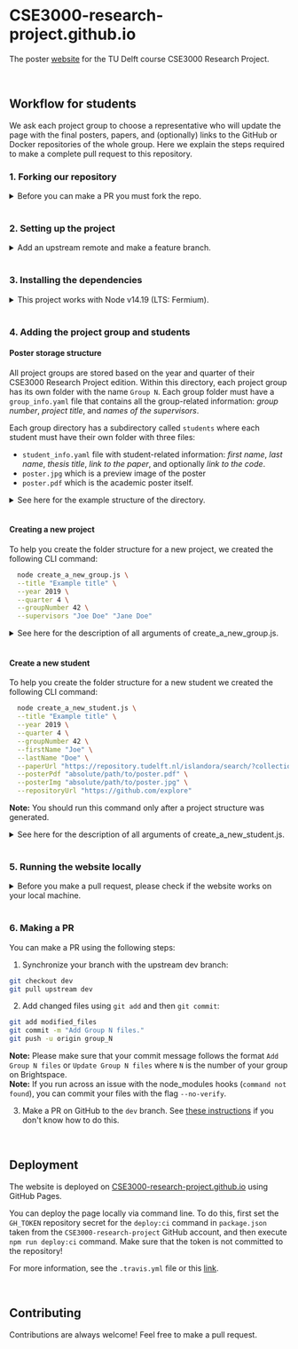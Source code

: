 # CSE3000-research-project.github.io

The poster [website](https://CSE3000-research-project.github.io) for the TU Delft course CSE3000 Research Project.

<br>

## Workflow for students

We ask each project group to choose a representative who will update the page with the final posters, papers, and (optionally) links to the GitHub or Docker repositories of the whole group. Here we explain the steps required to make a complete pull request to this repository.

### 1. Forking our repository

<details>
<summary>
Before you can make a PR you must fork the repo.
</summary>

1. Click on the "Fork" button near the top of the page. This creates a copy of the code under your account on the GitHub user account. For more details on how to fork a repository see [this guide](https://docs.github.com/en/get-started/quickstart/fork-a-repo).

2. Clone your fork of the repo from your GitHub account to your local disk:

```bash
git clone git@github.com:YourLogin/cse3000-research-project.github.io.git
cd cse3000-research-project.github.io
```

</details>

<br>

### 2. Setting up the project

<details>
<summary>
Add an upstream remote and make a feature branch.
</summary>

1. Add a new upstream remote by executing the following command.

```bash
git remote add upstream https://github.com/CSE3000-research-project/cse3000-research-project.github.io.git
```

1. Synchronize your branch with the upstream dev branch:

```bash
git checkout dev
git pull upstream dev
```

3. Create a feature branch to hold your development changes:

```bash
git checkout -b group_N
```

</details>

<br>

### 3. Installing the dependencies

<details>
<summary>
This project works with Node v14.19 (LTS: Fermium).
</summary>

You can download Node.js from [the Node website](https://nodejs.org/en/download/).

Consider using a version manager to easily change between the Node versions. As one option, you can install `nvm` which also works on Windows [if you are using WLS](https://docs.microsoft.com/en-us/windows/dev-environment/javascript/nodejs-on-wsl).

After setting up the correct version of Node, install the dependencies:

```bash
npm install
```

**Note:** We currently recommend that you work with the repository through a Unix shell!

</details>

<br>

### 4. Adding the project group and students

#### Poster storage structure

All project groups are stored based on the year and quarter of their CSE3000 Research Project edition. Within this directory, each project group has its own folder with the name `Group N`.
Each group folder must have a `group_info.yaml` file that contains all the group-related information: _group number_, _project title_, and _names of the supervisors_.

Each group directory has a subdirectory called `students` where each student must have their own folder with three files:

- `student_info.yaml` file with student-related information: _first name_, _last name_, _thesis title_, _link to the paper_, and optionally _link to the code_.
- `poster.jpg` which is a preview image of the poster
- `poster.pdf` which is the academic poster itself.

<details>
<summary>
See here for the example structure of the directory.
</summary>

```
content
└───posters
    └───2021
        └───Q4
        │   └───Group 1
        │   │   │   group_info.yaml
        │   │   └───students
        │   │       └───John Doe
        │   │       │       poster.jpg
        │   │       │       poster.pdf
        │   │       │       student_info.yaml
```

</details>

<br>

#### Creating a new project

To help you create the folder structure for a new project, we created the following CLI command:

```bash
  node create_a_new_group.js \
  --title "Example title" \
  --year 2019 \
  --quarter 4 \
  --groupNumber 42 \
  --supervisors "Joe Doe" "Jane Doe"
```

<details>
<summary>
See here for the description of all arguments of create_a_new_group.js.
</summary>

| Parameter     | Type           | Description                                                       |
| :------------ | :------------- | :---------------------------------------------------------------- |
| `title`       | `string`       | **Required**. The title of the project.                           |
| `year`        | `int`          | Year when the project was conducted. By default the current year. |
| `quarter`     | `int`          | **Required**. Quarter when the project was conducted.             |
| `groupNumber` | `string`       | **Required**. Your group number on BrightSpace.                   |
| `supervisors` | `List[string]` | A list of supervisor names.                                       |

</details>

<br>

#### Create a new student

To help you create the folder structure for a new student we created the following CLI command:

```bash
  node create_a_new_student.js \
  --title "Example title" \
  --year 2019 \
  --quarter 4 \
  --groupNumber 42 \
  --firstName "Joe" \
  --lastName "Doe" \
  --paperUrl "https://repository.tudelft.nl/islandora/search/?collection=education" \
  --posterPdf "absolute/path/to/poster.pdf" \
  --posterImg "absolute/path/to/poster.jpg" \
  --repositoryUrl "https://github.com/explore"
```

**Note:** You should run this command only after a project structure was generated.

<details>
<summary>
See here for the description of all arguments of create_a_new_student.js.
</summary>

| Parameter       | Type     | Description                                                                                                                                                                                                                                                                       |
| :-------------- | :------- | :-------------------------------------------------------------------------------------------------------------------------------------------------------------------------------------------------------------------------------------------------------------------------------- |
| `title`         | `string` | **Required**. The title of the project.                                                                                                                                                                                                                                           |
| `year`          | `int`    | Year when the project was conducted. By default the current year.                                                                                                                                                                                                                 |
| `quarter`       | `int`    | **Required**. Quarter when the project was conducted.                                                                                                                                                                                                                             |
| `groupNumber`   | `string` | **Required**. Your group number on BrightSpace.                                                                                                                                                                                                                                   |
| `firstName`     | `string` | **Required**. The first name of the student.                                                                                                                                                                                                                                      |
| `lastName`      | `string` | **Required**. The last name of the student.                                                                                                                                                                                                                                       |
| `paperUrl`      | `string` | A link to the TU Delft repository version of your paper.                                                                                                                                                                                                                          |
| `posterPdf`     | `string` | An _absolute_ path to the location of the pdf version of your poster. If the flag is left empty, you have to add the pdf manually. **Important:** the website cannot be built if this image is not present in your folder.                                                        |
| `posterImg`     | `string` | An _absolute_ path to the location of the JPG version of your poster. This image will be used as a preview of your poster. If the flag is left empty, you have to add the image manually. **Important:** the website cannot be built if this image is not present in your folder. |
| `repositoryUrl` | `string` | A link to the GitHub/Docker repository with project code.                                                                                                                                                                                                                         |

</details>

<br>

### 5. Running the website locally

<details>
<summary>
Before you make a pull request, please check if the website works on your local machine.
</summary>

#### Develop

To start a development server run the following command:

```bash
  npm start
```

and navigate to `localhost:8000`.

#### Build

You can also build the static website. First run:

```bash
  npm run build
```

and then:

```bash
  npm run serve
```

and finally navigate to `localhost:9000`.

**Note:** If the website builds successfully but you do not see anything in the browser, try to restart your terminal. Running the `gatsby clean` command can also help.

</details>

<br>

### 6. Making a PR

You can make a PR using the following steps:

1. Synchronize your branch with the upstream dev branch:

```bash
git checkout dev
git pull upstream dev
```

2. Add changed files using `git add` and then `git commit`:

```bash
git add modified_files
git commit -m "Add Group N files."
git push -u origin group_N
```

**Note:** Please make sure that your commit message follows the format `Add Group N files` or `Update Group N files` where `N` is the number of your group on Brightspace.  
**Note:** If you run across an issue with the node_modules hooks (`command not found`), you can commit your files with the flag `--no-verify`.

3. Make a PR on GitHub to the `dev` branch. See [these instructions](https://docs.github.com/en/github/collaborating-with-pull-requests/proposing-changes-to-your-work-with-pull-requests/creating-a-pull-request-from-a-fork) if you don't know how to do this.

<br>

## Deployment

The website is deployed on [CSE3000-research-project.github.io](https://CSE3000-research-project.github.io) using GitHub Pages.

You can deploy the page locally via command line. To do this, first set the `GH_TOKEN` repository secret for the `deploy:ci` command in `package.json` taken from the `CSE3000-research-project` GitHub account, and then execute `npm run deploy:ci` command. Make sure that the token is not committed to the repository!

For more information, see the `.travis.yml` file or this [link](https://www.gatsbyjs.com/docs/how-to/previews-deploys-hosting/how-gatsby-works-with-github-pages/).

<br>

## Contributing

Contributions are always welcome! Feel free to make a pull request.
